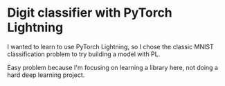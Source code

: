 # Digit classifier with PyTorch Lightning

I wanted to learn to use PyTorch Lightning, so I chose the classic MNIST classification problem to try building a model with PL. 

Easy problem because I'm focusing on learning a library here, not doing a hard deep learning project. 